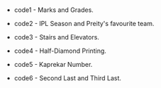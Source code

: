 #
- code1 - Marks and Grades.

- code2 - IPL Season and Preity's favourite team.

- code3 - Stairs and Elevators.

- code4 - Half-Diamond Printing.

- code5 - Kaprekar Number.

- code6 - Second Last and Third Last.
#